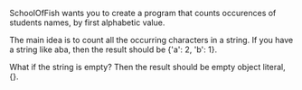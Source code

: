 SchoolOfFish wants you to create a program that counts occurences of students names, by first alphabetic value.

The main idea is to count all the occurring characters in a string. If you have a string like aba, then the result should be {'a': 2, 'b': 1}.

What if the string is empty? Then the result should be empty object literal, {}.